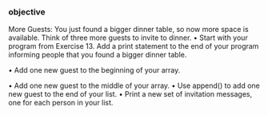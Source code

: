 ### objective
More Guests: You just found a bigger dinner table, so now more space is available. Think of three more guests to invite to dinner.
• Start with your program from Exercise 13. Add a print statement to the end of your program informing people that you found a bigger dinner table.

• Add one new guest to the beginning of your array.

• Add one new guest to the middle of your array. • Use append() to add one new guest to the end of your list. • Print a new set of invitation messages, one for each person in your list.